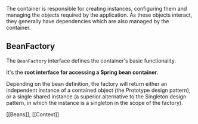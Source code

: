 The container is responsible for creating instances, configuring them and managing the objects required by the application. As these objects interact, they generally have dependencies which are also managed by the container.
## BeanFactory

The `BeanFactory` interface defines the container's basic functionality. 

It's the **root interface for accessing a Spring bean container**.

Depending on the bean definition, the factory will return either an independent instance of a contained object (the Prototype design pattern), or a single shared instance (a superior alternative to the Singleton design pattern, in which the instance is a singleton in the scope of the factory).

[[Beans]], [[Context]]